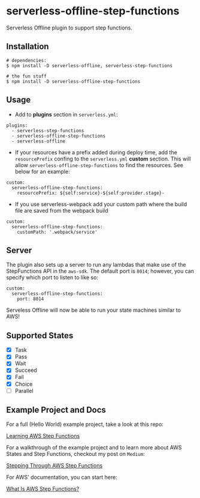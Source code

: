 # serverless-offline-step-functions
Serverless Offline plugin to support step functions.

## Installation
```
# dependencies:
$ npm install -D serverless-offline, serverless-step-functions

# the fun stuff
$ npm install -D serverless-offline-step-functions
```

## Usage
- Add to **plugins** section in `serverless.yml`:

```
plugins:
  - serverless-step-functions
  - serverless-offline-step-functions
  - serverless-offline
```
- If your resources have a prefix added during deploy time, add the `resourcePrefix` confing to the `serverless.yml` **custom** section. This will allow `serverless-offline-step-functions` to find the resources. See below for an example:
```
custom:
  serverless-offline-step-functions:
    resourcePrefix: ${self:service}-${self:provider.stage}-
```
- If you use serverless-webpack add your custom path where the build file are saved from the webpack build
```
custom:
  serverless-offline-step-functions:
    customPath: '.webpack/service'
```

## Server
The plugin also sets up a server to run any lambdas that make use of the StepFunctions API in the `aws-sdk`. The default port is `8014`; however, you can specify which port to listen to like so:
```
custom:
  serverless-offline-step-functions:
    port: 8014
```

Serveless Offline will now be able to run your state machines similar to AWS!

## Supported States
- [x] Task
- [x] Pass
- [x] Wait
- [x] Succeed
- [x] Fail
- [x] Choice
- [ ] Parallel

## Example Project and Docs
For a full (Hello World) example project, take a look at this repo:

[Learning AWS Step Functions](https://github.com/jkruse14/learning-aws-step-functions)

For a walkthrough of the example project and to learn more about AWS States and Step Functions, checkout my post on `Medium`:

[Stepping Through AWS Step Functions]()

For AWS' documentation, you can start here:

[What Is AWS Step Functions?](https://docs.aws.amazon.com/step-functions/latest/dg/welcome.html)
